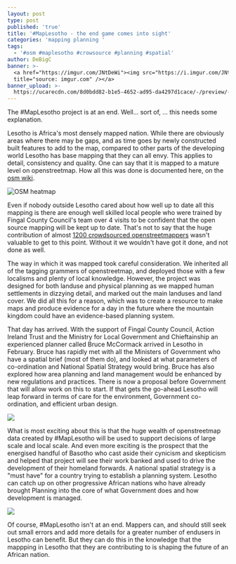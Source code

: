 ```yaml
---
layout: post
type: post
published: 'true'
title: '#MapLesotho - the end game comes into sight'
categories: 'mapping planning '
tags:
  - '#osm #maplesotho #crowsource #planning #spatial'
author: DeBigC
banner: >-
  <a href="https://imgur.com/JNtDeWi"><img src="https://i.imgur.com/JNtDeWi.png"
  title="source: imgur.com" /></a>
banner_upload: >-
  https://ucarecdn.com/8d0bdd82-b1e5-4652-ad95-da4297d1cace/-/preview/-/enhance/62/-/sharp/10/
---
```

The #MapLesotho project is at an end. Well... sort of, ... this needs some explanation. 

Lesotho is Africa's most densely mapped nation. While there are obviously areas where there may be gaps, and as time goes by newly constructed built features to add to the map, compared to other parts of the developing world Lesotho has base mapping that they can all envy. This applies to detail, consistency and quality. One can say that it is mapped to a mature level on openstreetmap.  How all this was done is documented here, on the [osm wiki](https://wiki.openstreetmap.org/wiki/WikiProject_Lesotho).

![](https://ucarecdn.com/4b3410ea-7fa3-4b8c-bd6f-8d9908ca35f6/ "OSM heatmap")

Even if nobody outside Lesotho cared about how well up to date all this mapping is there are enough well skilled local people who were trained by Fingal County Council's team over 4 visits to be confident that the open source mapping will be kept up to date. That's not to say that the huge contribution of almost [1200 crowdsourced openstreetmappers](http://resultmaps.neis-one.org/oooc?zoom=12&lat=-29.39787&lon=27.58586&layers=B0TFFFFFT) wasn't valuable to get to this point. Without it we wouldn't have got it done, and not done as well. 

The way in which it was mapped took careful consideration. We inherited all of the tagging grammers of openstreetmap, and deployed those with a few localisms and plenty of local knowledge. However, the project was designed for both landuse and physical planning as we mapped human settlements in dizzying detail, and marked out the main landuses and land cover. We did all this for a reason, which was to create a resource to make maps and produce evidence for a day in the future where the mountain kingdom could have an evidence-based planning system.

That day has arrived. With the support of Fingal County Council, Action Ireland Trust and the Ministry for Local Government and Chieftainship an experienced planner called Bruce McCormack arrived in Lesotho in February.  Bruce has rapidly met with all the Ministers of Government who have a spatial brief (most of them do), and looked at what parameters of co-ordination and National Spatial Strategy would bring. Bruce has also explored how area planning and land management would be enhanced by new regulations and practices. There is now a proposal before Government that will allow work on this to start. If that gets the go-ahead Lesotho will leap forward in terms of care for the environment, Government co-ordination, and efficient urban design. 

![](https://ucarecdn.com/22ce76ed-2f03-466e-b2e1-49806999b8cc/)

What is most exciting about this is that the huge wealth of openstreetmap data created by #MapLesotho will be used to support decisions of large scale and local scale. And even more exciting is the prospect that the energised handful of Basotho who cast aside their cynicism and skepticism and helped that project will see their work banked and used to drive the development of their homeland forwards. A national spatial strategy is a "must have" for a country trying to establish a planning system. Lesotho can catch up on other progressive African nations who have already brought Planning into the core of what Government does and how development is managed.

![](https://ucarecdn.com/c3bb511b-06db-4deb-a946-5dbed27966fe/)

Of course, #MapLesotho isn't at an end. Mappers can, and should still seek out small errors and add more details for a greater number of endusers in Lesotho can benefit. But they can do this in the knowledge that the mappping in Lesotho that they are contributing to is shaping the future of an African nation.
